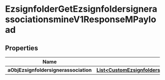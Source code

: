 

# EzsignfolderGetEzsignfoldersignerassociationsmineV1ResponseMPayload

## Properties

Name | Type | Description | Notes
------------ | ------------- | ------------- | -------------
**aObjEzsignfoldersignerassociation** | [**List&lt;CustomEzsignfoldersignerassociationmineResponse&gt;**](CustomEzsignfoldersignerassociationmineResponse.md) |  | 





